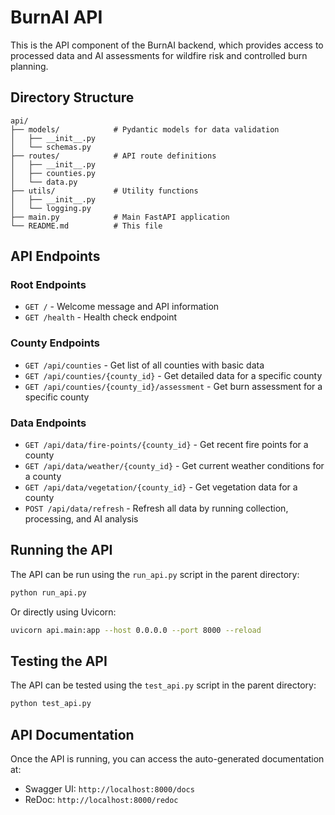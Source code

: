 # BurnAI API

This is the API component of the BurnAI backend, which provides access to processed data and AI assessments for wildfire risk and controlled burn planning.

## Directory Structure

```
api/
├── models/            # Pydantic models for data validation
│   ├── __init__.py
│   └── schemas.py
├── routes/            # API route definitions
│   ├── __init__.py
│   ├── counties.py
│   └── data.py
├── utils/             # Utility functions
│   ├── __init__.py
│   └── logging.py
├── main.py            # Main FastAPI application
└── README.md          # This file
```

## API Endpoints

### Root Endpoints

- `GET /` - Welcome message and API information
- `GET /health` - Health check endpoint

### County Endpoints

- `GET /api/counties` - Get list of all counties with basic data
- `GET /api/counties/{county_id}` - Get detailed data for a specific county
- `GET /api/counties/{county_id}/assessment` - Get burn assessment for a specific county

### Data Endpoints

- `GET /api/data/fire-points/{county_id}` - Get recent fire points for a county
- `GET /api/data/weather/{county_id}` - Get current weather conditions for a county
- `GET /api/data/vegetation/{county_id}` - Get vegetation data for a county
- `POST /api/data/refresh` - Refresh all data by running collection, processing, and AI analysis

## Running the API

The API can be run using the `run_api.py` script in the parent directory:

```bash
python run_api.py
```

Or directly using Uvicorn:

```bash
uvicorn api.main:app --host 0.0.0.0 --port 8000 --reload
```

## Testing the API

The API can be tested using the `test_api.py` script in the parent directory:

```bash
python test_api.py
```

## API Documentation

Once the API is running, you can access the auto-generated documentation at:

- Swagger UI: `http://localhost:8000/docs`
- ReDoc: `http://localhost:8000/redoc` 